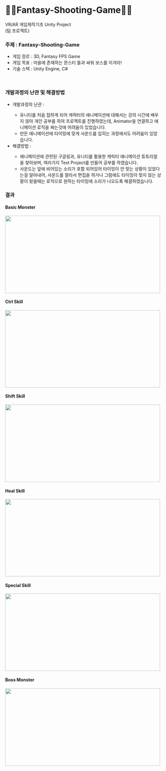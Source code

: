# 🧚‍♀Fantasy-Shooting-Game🧚‍♀
VR/AR 게임제작기초 Unity Project
<br>
(팀 프로젝트)

<h3>주제 : Fantasy-Shooting-Game</h3>
<ul>
  <li>게임 장르 : 3D, Fantasy FPS Game</li>
  <li>게임 목표 : 마을에 존재하는 몬스터 들과 싸워 보스를 이겨라!</li>
  <li>기술 스택 : Unity Engine, C#</li>
</ul>
<br>

<h3>개발과정의 난관 및 해결방법</h3>
<ul>
  <li>개발과정의 난관 : </li>
  <ul>
    <li>유니티를 처음 접하게 되어 캐락터의 애니메이션에 대해서는 강의 시간에 배우지 않아 개인 공부를 하여 프로젝트를 진행하였는데,
    Animator을 연결하고 애니메이션 로직을 짜는것에 어려움이 있었습니다.</li>
    <li>만든 애니메이션에 타이밍에 맞게 사운드를 입히는 과정에서도 어려움이 있었습니다.</li>
  </ul>
  <li>해결방법 : </li>
  <ul>
    <li>애니메이션에 관련된 구글링과, 유니티를 활용한 캐릭터 애니메이션 튜토리얼을 찾아보며, 여러가지 Test Project를 만들어 공부를 하였습니다.</li>
    <li>사운드는 앞에 비어있는 소리가 포함 되어있어 타이밍이 안 맞는 상황이 있었다는걸 알아내어, 사운드를 잘라서 편집을 하거나 그럼에도 타이밍이 맞지 않는 상황이 왔을때는 로직으로 원하는 타이밍에 소리가 나오도록 해결하였습니다. </li>
  </ul>
</ul>

<h3>결과</h3>
<h4>Basic Monster</h4>
<img src="https://github.com/user-attachments/assets/3772db16-7322-4a7d-87c3-1ef5a4708e72" width="500" height="250">
<h4>Ctrl Skill</h4>
<img src="https://github.com/user-attachments/assets/40046658-280e-4032-8e42-f8c04a28614b" width="500" height="250">
<h4>Shift Skill</h4>
<img src="https://github.com/user-attachments/assets/0f632036-bbd6-4f9f-82be-309a7f876eb8" width="500" height="250">
<h4>Heal Skill</h4>
<img src="https://github.com/user-attachments/assets/d60a8fb0-238c-4e06-99c6-b425399de028" width="500" height="250">
<h4>Special Skill</h4>
<img src="https://github.com/user-attachments/assets/92484dac-0324-40b9-835c-fbb0795bd52c" width="500" height="250">
<h4>Boss Monster</h4>
<img src="https://github.com/user-attachments/assets/0db76198-4478-4c3e-8ec1-6b11228c6ec4" width="500" height="250">

